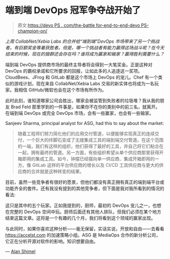 # 端到端 DevOps 冠军争夺战开始了

> 原文:[https://devo PS . com/the-battle for-end-to-end-devo PS-champion-on/](https://devops.com/the-battle-for-end-to-end-devops-champion-is-on/)

*上周 CollabNet/Xebia Labs 的合并给“端到端”DevOps 市场带来了另一个挑战者。有巨额奖金等着获胜者。但是，哪一个挑战者有能力赢得这场战斗呢？在今天结束的时候，现在的狼群还会存在吗？谁将成为赢家和输家？赢得胜利需要什么？*

端到端 DevOps 提供商市场的最终主导者将会得到一大笔奖金。正是这种对 DevOps 的霸权承诺和它所要求的回报，让如此多的人追逐这一奖项。CloudBees、JFrog 和 GitLab 都是这个市场上 DevOps 的宠儿。Chef 有一个类似的游戏计划，现在来自 CollabNet/Xebia Labs 交易的新实体也将成为一名玩家。我相信 GitHub/微软也会在这个市场有所作为。

此时此刻，谁知道哪家公司会胜出，哪家会被监管到失败者的垃圾堆？我从我的朋友 Brad Feld 那里学到的一件事是，如果你不在你的类别中的前三名，就离开。在端到端 DevOps 或完全 DevOps 市场，会有一些赢家，也会有一些输家。

Sanjeev Sharma, principal analyst for ASG, had this to say about the market:

> 随着工程师们努力简化他们的应用交付管道，以便能够实现真正的连续交付，一个巨大的绊脚石变成了无缝集成工具的端到端交付管道。在这个范围的一端，我们有这样的组织，他们获得了最好的工具，并自己将它们粘合在一起，拥有最终的管道。另一方面，有些组织希望从单个供应商那里获得开箱即用的集成工具。如今，钟摆已经摆向单一供应商、集成开箱即用的一方。像 GitLab 这样的平台供应商的增长以及 CI/CD 工具供应商与更大的供应商的合并就是这种转变的结果。

目前，虽然一些竞争者有很好的愿景，但他们都没有真正拥有真正的端到端平台或功能齐全的套件。还有我没有提到的其他竞争者，但下面是我对我所看到的情况的看法:

这只是其中的五个玩家。正如我提到的，厨师，最初的 DevOps 宠儿之一，也想在完整的 DevOps 空间中玩。厨师后面还有其他人排队，但我们必须在某个地方结束这篇文章。这将是一个有趣的几个月，我们将看到这个领域的赢家出现。

与此同时，如果你喜欢这种分析——毫无保留，实话实说，开放和自由——去看看 https://accelst.com 的加速策略小组。ASG 是 MediaOps 合作的新分析公司，它正在分析开源对软件的影响。知识想要自由。

— [Alan Shimel](https://devops.com/author/ashimmy/)